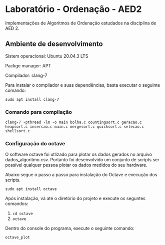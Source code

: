 # Laboratório - Ordenação - AED2
Implementações de Algoritmos de Ordenação estudados na disciplina de AED 2.

## Ambiente de desenvolvimento
Sistem operacional: Ubuntu 20.04.3 LTS

Packge manager: APT

Compilador: clang-7


Para instalar o compilador e suas dependências, basta executar o seguinte comando:

`sudo apt install clang-7`

### Comando para compilação

`clang-7 -pthread -lm -o main bolha.c countingsort.c geracao.c heapsort.c insercao.c main.c mergesort.c quicksort.c selecao.c shellsort.c`

### Configuração do octave

O software octave foi utlizado para plotar os dados gerados no arquivo dados_algoritmo.csv. Portanto foi desenvolvido um conjunto de scripts ser possível qualquer pessoa plotar os dados medidos do seu hardware.

Abaixo segue o passo a passo para instalação do Octave e execução dos scripts.

`sudo apt install octave`

Após instalação, vá até o diretório do projeto e execute os seguntes comandos:

1. `cd octave`
2. `octave`

Dentro do console do programa, execute o seguinte comando:

`octave_plot`
